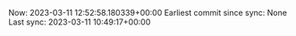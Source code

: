 Now: 2023-03-11 12:52:58.180339+00:00 Earliest commit since sync: None Last sync: 2023-03-11 10:49:17+00:00
